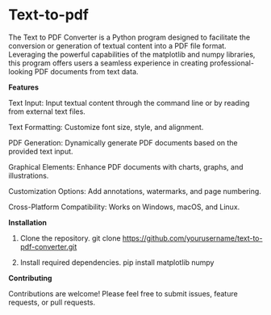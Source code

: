 # Text-to-pdf
The Text to PDF Converter is a Python program designed to facilitate the conversion or generation of textual content into a PDF file format. Leveraging the powerful capabilities of the matplotlib and numpy libraries, this program offers users a seamless experience in creating professional-looking PDF documents from text data.

**Features**

Text Input: Input textual content through the command line or by reading from external text files.

Text Formatting: Customize font size, style, and alignment.

PDF Generation: Dynamically generate PDF documents based on the provided text input.

Graphical Elements: Enhance PDF documents with charts, graphs, and illustrations.

Customization Options: Add annotations, watermarks, and page numbering.

Cross-Platform Compatibility: Works on Windows, macOS, and Linux.

**Installation**

1. Clone the repository.
git clone https://github.com/yourusername/text-to-pdf-converter.git

2. Install required dependencies. 
pip install matplotlib numpy

**Contributing**

Contributions are welcome! Please feel free to submit issues, feature requests, or pull requests.


